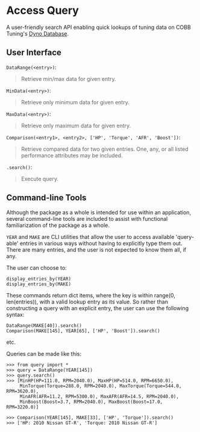 # Access Query
A user-friendly search API enabling quick lookups of tuning data on 
COBB Tuning's [Dyno Database](https://www.cobbtuning.com/dyno-database/).

## User Interface

`DataRange(<entry>)`:
>Retrieve min/max data for given entry.

`MinData(<entry>)`:
>Retrieve only minimum data for given entry.

`MaxData(<entry>)`:
>Retrieve only maximum data for given entry.

`Comparison(<entry1>, <entry2>, ['HP', 'Torque', 'AFR', 'Boost'])`:
>Retrieve compared data for two given entries. One, any, or all listed
performance attributes may be included.

`.search()`:
>Execute query.


## Command-line Tools
Although the package as a whole is intended for use within an application,
several command-line tools are included to assist with functional
familiarization of the package as a whole.

`YEAR` and `MAKE` are CLI utilities that allow the user to access available
'query-able' entries in various ways without having to explicitly type them
out. There are many entries, and the user is not expected to know them all,
if any.

The user can choose to:
```
display_entries_by(YEAR)
display_entries_by(MAKE)
```
These commands return dict items, where the key is within
range(0, len(entries)), with a valid lookup entry as its value.
So rather than constructing a query with an explicit entry, the user can use
the following syntax:
```
DataRange(MAKE[40]).search()
Comparison(MAKE[145], YEAR[65], ['HP', 'Boost']).search()
```
etc.

Queries can be made like this:
```
>>> from query import *
>>> query = DataRange(YEAR[145])
>>> query.search()
>>> [MinHP(HP=111.0, RPM=2040.0), MaxHP(HP=514.0, RPM=6650.0), 
	 MinTorque(Torque=288.0, RPM=2040.0), MaxTorque(Torque=544.0, RPM=3620.0), 
	 MinAFR(AFR=11.2, RPM=5300.0), MaxAFR(AFR=14.5, RPM=2040.0), 
	 MinBoost(Boost=3.7, RPM=2040.0), MaxBoost(Boost=17.0, RPM=3220.0)]

>>> Comparison(YEAR[145], MAKE[33], ['HP', 'Torque']).search()
>>> ['HP: 2010 Nissan GT-R', 'Torque: 2010 Nissan GT-R']
```
